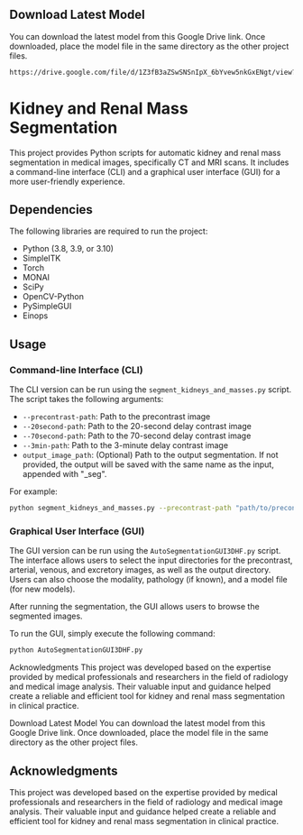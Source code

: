 ## Download Latest Model 

You can download the latest model from this Google Drive link. Once downloaded, place the model file in the same directory as the other project files.

```sh 
https://drive.google.com/file/d/1Z3fB3aZSwSNSnIpX_6bYvew5nkGxENgt/view?usp=sharing
```


# Kidney and Renal Mass Segmentation

This project provides Python scripts for automatic kidney and renal mass segmentation in medical images, specifically CT and MRI scans. It includes a command-line interface (CLI) and a graphical user interface (GUI) for a more user-friendly experience.


## Dependencies

The following libraries are required to run the project:

- Python (3.8, 3.9, or 3.10)
- SimpleITK
- Torch
- MONAI
- SciPy
- OpenCV-Python
- PySimpleGUI
- Einops

## Usage

### Command-line Interface (CLI)

The CLI version can be run using the `segment_kidneys_and_masses.py` script. The script takes the following arguments:

- `--precontrast-path`: Path to the precontrast image
- `--20second-path`: Path to the 20-second delay contrast image
- `--70second-path`: Path to the 70-second delay contrast image
- `--3min-path`: Path to the 3-minute delay contrast image
- `output_image_path`: (Optional) Path to the output segmentation. If not provided, the output will be saved with the same name as the input, appended with "_seg".

For example:

```bash
python segment_kidneys_and_masses.py --precontrast-path "path/to/precontrast" --20second-path "path/to/arterial" --70second-path "path/to/venous" --3min-path "path/to/excretory" "path/to/output"
```
### Graphical User Interface (GUI)

The GUI version can be run using the `AutoSegmentationGUI3DHF.py` script. The interface allows users to select the input directories for the precontrast, arterial, venous, and excretory images, as well as the output directory. Users can also choose the modality, pathology (if known), and a model file (for new models).

After running the segmentation, the GUI allows users to browse the segmented images.

To run the GUI, simply execute the following command:

```sh
python AutoSegmentationGUI3DHF.py
```
Acknowledgments
This project was developed based on the expertise provided by medical professionals and researchers in the field of radiology and medical image analysis. Their valuable input and guidance helped create a reliable and efficient tool for kidney and renal mass segmentation in clinical practice.

Download Latest Model
You can download the latest model from this Google Drive link. Once downloaded, place the model file in the same directory as the other project files.

## Acknowledgments
This project was developed based on the expertise provided by medical professionals and researchers in the field of radiology and medical image analysis. Their valuable input and guidance helped create a reliable and efficient tool for kidney and renal mass segmentation in clinical practice.

